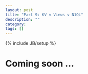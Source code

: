 ```yaml
---
layout: post
title: "Part 9: KV v Views v N1QL"
description: ""
category: 
tags: []
---
```

{% include JB/setup %}

<h1>Coming soon ...</h1>